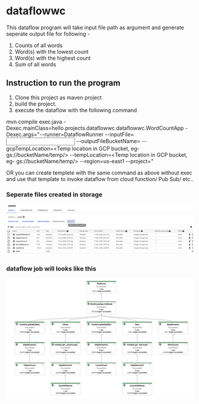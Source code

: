 # dataflowwc

This dataflow program will take input file path as argument and generate seperate output file for following -

1. Counts of all words
2. Word(s) with the lowest count
3. Word(s) with the highest count
4. Sum of all words

## Instruction to run the program
1. Clone this project as maven project
2. build the project.
3. execute the dataflow with the following command

mvn compile exec:java -Dexec.mainClass=hello.projects.dataflowwc.dataflowwc.WordCountApp -Dexec.args="--runner=DataflowRunner --inputFile=<Input file complete path in gcp bucket>  --outputFileBucketName=<GCP bucket for output file> --gcpTempLocation=<Temp location in GCP bucket, eg- gs://bucketName/temp/> --tempLocation=<Temp location in GCP bucket, eg- gs://bucketName/temp/> --region=us-east1 --project=<ProjectId>"

OR you can create templete with the same command as above without exec and use that template to invoke dataflow from cloud function/ Pub Sub/ etc..

### Seperate files created in storage

![Alt text](storage.png?raw=true "Seperate files created in storage")

### dataflow job will looks like this

![Alt text](dataflow.png?raw=true "dataflow job will looks like this")
